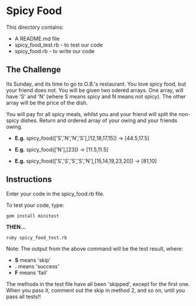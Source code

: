 # Spicy Food

This directory contains:

* A README.md file
* spicy_food_test.rb - to test our code
* spicy_food.rb - to write our code

## The Challenge

Its Sunday, and its time to go to O.B.'s restaurant. You love spicy food, but your friend does not. You will be given two odered arrays. One array, will have 'S' and 'N' (where S means spicy and N means not spicy). The other array will be the price of the dish.

You will pay for all spicy meals, whilst you and your friend will split the non-spicy dishes. Return and ordered array of your owing and your friends owing.


* **E.g.** spicy_food(['S','N','N','S'],[12,18,17,15]) -> [44.5,17.5]

* **E.g.** spicy_food(['N'],[23]) -> [11.5,11.5]

* **E.g.** spicy_food(['S','S','S','S','N'],[15,14,19,23,20]) -> [81,10]

## Instructions

Enter your code in the spicy_food.rb file.

To test your code, type:

```
gem install minitest
```

**THEN...**

```
ruby spicy_food_test.rb
```

Note: The output from the above command will be the test result, where:

* **S** means 'skip'
* **.** means 'success'
* **F** means 'fail'

The methods in the test file have all been 'skipped', except for the first one. When you pass it, comment out the skip in method 2, and so on, until you pass all tests!!